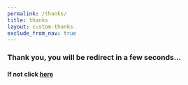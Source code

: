 ```yaml
---
permalink: /thanks/
title: thanks
layout: custom-thanks
exclude_from_nav: true
---
```


### Thank you, you will be redirect in a few seconds...

#### If not click [here]({{site.url}})